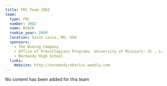 ```yaml
---
title: FRC Team 2902
team:
  type: FRC
  number: 2902
  name: NYACK
  rookie_year: 2009
  location: Saint Louis, MO, USA
  sponsors:
    - The Boeing Company
    - Office of Precollegiate Programs  University of Missouri- St . Louis
    - Normandy High School
  links:
    Website: http://normandyrobotics.weebly.com
---
```

No content has been added for this team